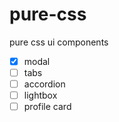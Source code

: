 # pure-css
pure css ui components

- [x] modal
- [ ] tabs
- [ ] accordion
- [ ] lightbox
- [ ] profile card